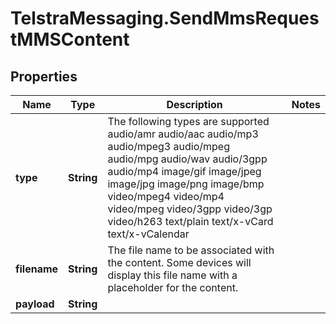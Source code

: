# TelstraMessaging.SendMmsRequestMMSContent

## Properties
Name | Type | Description | Notes
------------ | ------------- | ------------- | -------------
**type** | **String** | The following types are supported audio/amr  audio/aac  audio/mp3  audio/mpeg3  audio/mpeg  audio/mpg  audio/wav  audio/3gpp  audio/mp4  image/gif  image/jpeg  image/jpg  image/png  image/bmp  video/mpeg4  video/mp4  video/mpeg  video/3gpp  video/3gp  video/h263  text/plain  text/x-vCard  text/x-vCalendar | 
**filename** | **String** | The file name to be associated with the content. Some devices will display this file name with a placeholder for the content. | 
**payload** | **String** |  | 


